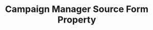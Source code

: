 ---
# -------------------------- #
#        CONTENT TYPE        #
# -------------------------- #

content-type: "api-form"
form-type: "source"
key: "source-form-properties-campaign-manager-object"


# -------------------------- #
#        OBJECT INFO         #
# -------------------------- #

title: "Campaign Manager Source Form Property"
api-type: "platform.doubleclick-campaign-manager"
display-name: "Campaign Manager"

source-type: "saas"
docs-name: "campaign-manager"

description: ""
---